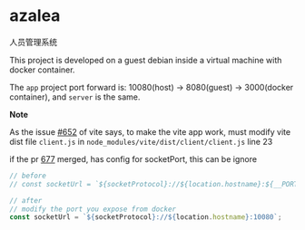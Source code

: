 # azalea
人员管理系统


This project is developed on a guest debian inside a virtual machine with docker container.

The `app` project port forward is: 10080(host)  -> 8080(guest) -> 3000(docker container), and `server` is the same.


**Note**

As the issue [#652](https://github.com/vitejs/vite/issues/652) of vite says, to make the vite app work, 
must modify vite dist file `client.js` in `node_modules/vite/dist/client/client.js` line 23

if the pr [677](https://github.com/vitejs/vite/pull/677) merged, has config for socketPort, this can be ignore


```js
// before
// const socketUrl = `${socketProtocol}://${location.hostname}:${__PORT__}`;

// after
// modify the port you expose from docker
const socketUrl = `${socketProtocol}://${location.hostname}:10080`;
```